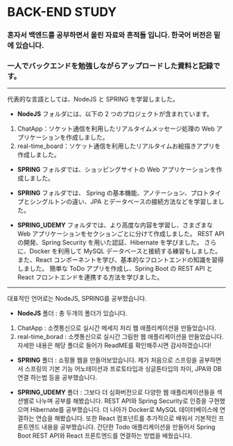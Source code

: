 # BACK-END STUDY
### 혼자서 백엔드를 공부하면서 올린 자료와 흔적들 입니다. 한국어 버전은 밑에 있습니다. 
### 一人でバックエンドを勉強しながらアップロードした資料と記録です。


------------------------------------------------------------------


代表的な言語としては、NodeJS と SPRING を学習しました。

- **NodeJS** フォルダには、以下の 2 つのプロジェクトが含まれています。

1. ChatApp：ソケット通信を利用したリアルタイムメッセージ処理の Web アプリケーションを作成しました。
2. real-time_board：ソケット通信を利用したリアルタイムお絵描きアプリを作成しました。



- **SPRING** フォルダでは、ショッピングサイトの Web アプリケーションを作成しました。

- **SPRING** フォルダでは、 Spring の基本機能、アノテーション、プロトタイプとシングルトンの違い、JPA とデータベースの接続方法などを学習しました。
  
- **SPRING_UDEMY** フォルダでは、より高度な内容を学習し、さまざまな Web アプリケーションをセクションごとに分けて作成しました。
REST API の開発、Spring Security を用いた認証、Hibernate を学びました。
さらに、Docker を利用して MySQL データベースと接続する練習もしました。
また、React コンポーネントを学び、基本的なフロントエンドの知識を習得しました。
簡単な ToDo アプリを作成し、Spring Boot の REST API と React フロントエンドを連携する方法を学びました。



------------------------------------------------------------------

대표적인 언어로는 NodeJS, SPRING를 공부했습니다. 

- **NodeJS** 폴더 : 총 두개의 폴더가 있습니다.
1. ChatApp : 소켓통신으로 실시간 메세지 처리 웹 애플리케이션을 만들었습니다.
2. real-time_borad : 소켓통신으로 실시간 그림판 웹 애플리케이션을 만들었습니다.
자세한 내용은 해당 폴더로 들어가 ReadME를 확인해주시면 감사하겠습니다!

- **SPRING** 폴더 :  쇼핑몰 웹을 만들어보았습니다.
제가 처음으로 스프링을 공부하면서 스프링의 기본 기능
어노테이션과 프로토타입과 싱글톤타입의 차이, JPA와 DB연결 하는법 등을 공부했습니다.

- **SPRING_UDEMY** 폴더 :  그보다 더 심화버전으로 다양한 웹 애플리케이션들을 
섹션별로 나누며 공부를 해봤습니다.
REST API와 Spring Security로 인증을 구현했으며  Hibernate를 공부했습니다.
더 나아가 Docker로 MySQL 데이터베이스에 연결하는 연습을 해봤습니다.
또한 React 컴포넌트를 추가적으로 배워서 기본적인 프론트엔드 내용을 공부했습니다.
간단한 Todo 애플리케이션을 만들어서 Spring Boot REST API와 React 프론트엔드를 연결하는 방법을 배웠습니다.


